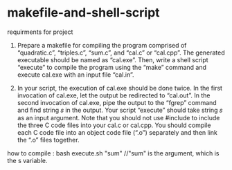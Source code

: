 # makefile-and-shell-script


requirments for project

1. Prepare a makefile for compiling the program comprised of “quadratic.c”, “triples.c”, “sum.c”, and
“cal.c” or “cal.cpp”. The generated executable should be named as “cal.exe”. Then, write a shell script
“execute” to compile the program using the “make” command and execute cal.exe with an input file
“cal.in”. 

2. In your script, the execution of cal.exe should be done twice. In the first invocation of cal.exe, let
the output be redirected to “cal.out”. In the second invocation of cal.exe, pipe the output to the “fgrep”
command and find string 𝑠 in the output. Your script “execute” should take string 𝑠 as an input argument.
Note that you should not use #include to include the three C code files into your cal.c or cal.cpp. You
should compile each C code file into an object code file (“.o”) separately and then link the “.o” files
together.

how to compile : 
bash execute.sh "sum" 
//"sum" is the argument, which is the s variable.


